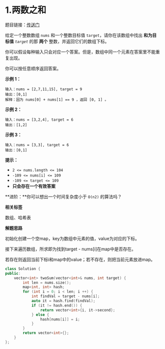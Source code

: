 # 1.两数之和

题目链接：[传送门](https://leetcode.cn/problems/two-sum/description/)

给定一个整数数组 `nums` 和一个整数目标值 `target`，请你在该数组中找出 **和为目标值** *`target`* 的那 **两个** 整数，并返回它们的数组下标。

你可以假设每种输入只会对应一个答案。但是，数组中同一个元素在答案里不能重复出现。

你可以按任意顺序返回答案。



**示例 1：**

```
输入：nums = [2,7,11,15], target = 9
输出：[0,1]
解释：因为 nums[0] + nums[1] == 9 ，返回 [0, 1] 。
```

**示例 2：**

```
输入：nums = [3,2,4], target = 6
输出：[1,2]
```

**示例 3：**

```
输入：nums = [3,3], target = 6
输出：[0,1]
```

 

**提示：**

- `2 <= nums.length <= 104`
- `-109 <= nums[i] <= 109`
- `-109 <= target <= 109`
- **只会存在一个有效答案**

 

**进阶：**你可以想出一个时间复杂度小于 `O(n2)` 的算法吗？



**相关标签**

数组、哈希表

**解题思路**

初始化创建一个空map，key为数组中元素的值，value为对应的下标。

接下来遍历数组，所求即为找到target - nums[i]在map中是否存在。

若存在则返回当前下标i和map中的value；若不存在，则把当前元素放进map。

```c++
class Solution {
public:
    vector<int> twoSum(vector<int>& nums, int target) {
        int len = nums.size();
        map<int, int> hash;
        for (int i = 0; i < len; i ++) {
            int findVal = target - nums[i];
            auto it = hash.find(findVal);
            if (it != hash.end()) {
                return vector<int>{i, it->second};
            } else {
                hash[nums[i]] = i;
            }
        }
        return vector<int>{};
    }
};
```